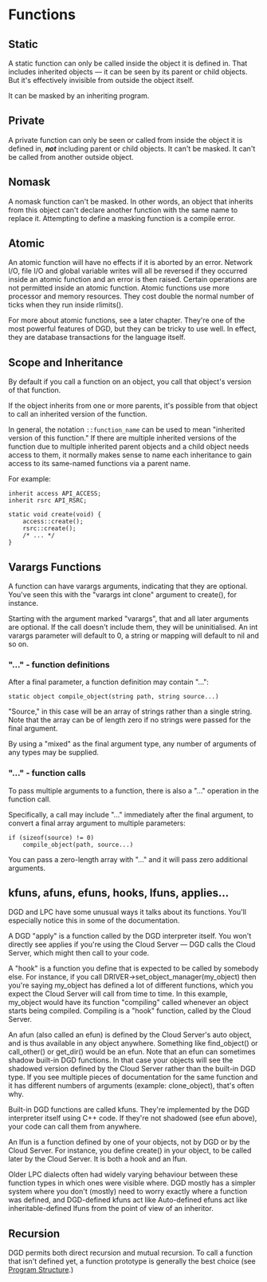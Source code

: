 # Functions

## Static

A static function can only be called inside the object it is defined in. That includes inherited objects &mdash; it can be seen by its parent or child objects. But it's effectively invisible from outside the object itself.

It can be masked by an inheriting program.

## Private

A private function can only be seen or called from inside the object it is defined in, ***not*** including parent or child objects. It can't be masked. It can't be called from another outside object.

## Nomask

A nomask function can't be masked. In other words, an object that inherits from this object can't declare another function with the same name to replace it. Attempting to define a masking function is a compile error.

## Atomic

An atomic function will have no effects if it is aborted by an error. Network I/O, file I/O and global variable writes will all be reversed if they occurred inside an atomic function and an error is then raised. Certain operations are not permitted inside an atomic function. Atomic functions use more processor and memory resources. They cost double the normal number of ticks when they run inside rlimits().

For more about atomic functions, see a later chapter. They're one of the most powerful features of DGD, but they can be tricky to use well. In effect, they are database transactions for the language itself.

## Scope and Inheritance

By default if you call a function on an object, you call that object's version of that function.

If the object inherits from one or more parents, it's possible from that object to call an inherited version of the function.

In general, the notation `::function_name` can be used to mean "inherited version of this function." If there are multiple inherited versions of the function due to multiple inherited parent objects and a child object needs access to them, it normally makes sense to name each inheritance to gain access to its same-named functions via a parent name.

For example:

```
inherit access API_ACCESS;
inherit rsrc API_RSRC;

static void create(void) {
    access::create();
    rsrc::create();
    /* ... */
}
```

## Varargs Functions

A function can have varargs arguments, indicating that they are optional. You've seen this with the "varargs int clone" argument to create(), for instance.

Starting with the argument marked "varargs", that and all later arguments are optional. If the call doesn't include them, they will be uninitialised. An int varargs parameter will default to 0, a string or mapping will default to nil and so on.

### "..." - function definitions

After a final parameter, a function definition may contain "...":

```
static object compile_object(string path, string source...)
```

"Source," in this case will be an array of strings rather than a single string. Note that the array can be of length zero if no strings were passed for the final argument.

By using a "mixed" as the final argument type, any number of arguments of any types may be supplied.

### "..." - function calls

To pass multiple arguments to a function, there is also a "..." operation in the function call.

Specifically, a call may include "..." immediately after the final argument, to convert a final array argument to multiple parameters:

```
if (sizeof(source) != 0)
    compile_object(path, source...)
```

You can pass a zero-length array with "..." and it will pass zero additional arguments.

## kfuns, afuns, efuns, hooks, lfuns, applies...

DGD and LPC have some unusual ways it talks about its functions. You'll especially notice this in some of the documentation.

A DGD "apply" is a function called by the DGD interpreter itself. You won't directly see applies if you're using the Cloud Server &mdash; DGD calls the Cloud Server, which might then call to your code.

A "hook" is a function you define that is expected to be called by somebody else. For instance, if you call DRIVER->set_object_manager(my_object) then you're saying my_object has defined a lot of different functions, which you expect the Cloud Server will call from time to time. In this example, my_object would have its function "compiling" called whenever an object starts being compiled. Compiling is a "hook" function, called by the Cloud Server.

An afun (also called an efun) is defined by the Cloud Server's auto object, and is thus available in any object anywhere. Something like find_object() or call_other() or get_dir() would be an efun. Note that an efun can sometimes shadow built-in DGD functions. In that case your objects will see the shadowed version defined by the Cloud Server rather than the built-in DGD type. If you see multiple pieces of documentation for the same function and it has different numbers of arguments (example: clone_object), that's often why.

Built-in DGD functions are called kfuns. They're implemented by the DGD interpreter itself using C++ code. If they're not shadowed (see efun above), your code can call them from anywhere.

An lfun is a function defined by one of your objects, not by DGD or by the Cloud Server. For instance, you define create() in your object, to be called later by the Cloud Server. It is both a hook and an lfun.

Older LPC dialects often had widely varying behaviour between these function types in which ones were visible where. DGD mostly has a simpler system where you don't (mostly) need to worry exactly where a function was defined, and DGD-defined kfuns act like Auto-defined efuns act like inheritable-defined lfuns from the point of view of an inheritor.

## Recursion

DGD permits both direct recursion and mutual recursion. To call a function that isn't defined yet, a function prototype is generally the best choice (see [Program Structure](12_ProgramStructure.md).)
